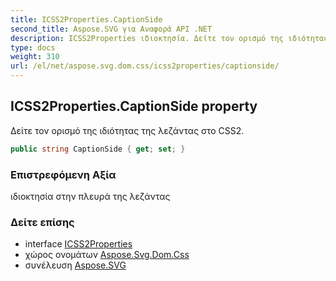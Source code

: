 ```yaml
---
title: ICSS2Properties.CaptionSide
second_title: Aspose.SVG για Αναφορά API .NET
description: ICSS2Properties ιδιοκτησία. Δείτε τον ορισμό της ιδιότητας της λεζάντας στο CSS2.
type: docs
weight: 310
url: /el/net/aspose.svg.dom.css/icss2properties/captionside/
---
```

## ICSS2Properties.CaptionSide property

Δείτε τον ορισμό της ιδιότητας της λεζάντας στο CSS2.

```csharp
public string CaptionSide { get; set; }
```

### Επιστρεφόμενη Αξία

ιδιοκτησία στην πλευρά της λεζάντας

### Δείτε επίσης

* interface [ICSS2Properties](../)
* χώρος ονομάτων [Aspose.Svg.Dom.Css](../../icss2properties/)
* συνέλευση [Aspose.SVG](../../../)


